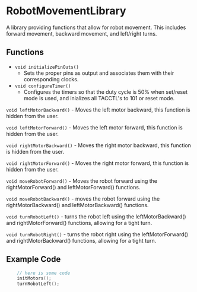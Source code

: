 # RobotMovementLibrary

A library providing functions that allow for robot movement. This includes forward movement, backward movement, and left/right turns.

## Functions

- `void initializePinOuts()` 
	- Sets the proper pins as output and associates them with their corresponding clocks.
- `void configureTimer()` 
	- Configures the timers so that the duty cycle is 50% when set/reset mode is used, and inializes all TACCTL's to 101 or reset mode.

`void leftMotorBackward()` - Moves the left motor backward, this function is hidden from the user.

`void leftMotorForward()` - Moves the left motor forward, this function is hidden from the user.

`void rightMotorBackward()` - Moves the right motor backward, this function is hidden from the user.

`void rightMotorForward()`  - Moves the right motor forward, this function is hidden from the user.

`void moveRobotForward()` - Moves the robot forward using the rightMotorForward() and leftMotorForward() functions.

`void moveRobotBackward()` - moves the robot forward using the rightMotorBackward() and leftMotorBackward() functions.

`void turnRobotLeft()` - turns the robot left using the leftMotorBackward() and rightMotorForward() functions, allowing for a tight turn.

`void turnRobotRight()` - turns the robot right using the leftMotorForward() and rightMotorBackward() functions, allowing for a tight turn.

## Example Code
```c
	// here is some code
	initMotors();
	turnRobotLeft();
```
